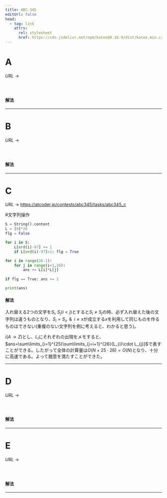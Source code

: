 ```yaml
---
title: ABC-345
editUrl: false
head:
  - tag: link
    attrs:
      rel: stylesheet
      href: https://cdn.jsdelivr.net/npm/katex@0.16.9/dist/katex.min.css
---
```


# A

$URL\:\to$

#

```python
```

#### 解法

***

# B

$URL\:\to$

#

```python
```

#### 解法

***

# C

$URL\:\to$ <https://atcoder.jp/contests/abc345/tasks/abc345_c>

\#文字列操作

```python
S = String().content
L = [0]*26
flg = False

for i in S:
	L[ord(i)-97] += 1
	if L[ord(i)-97]>1: flg = True

for i in range(26-1):
	for j in range(i+1,26):
		ans += L[i]*L[j]
		
if flg == True: ans += 1

print(ans)
```

#### 解法

入れ替える2つの文字を$S_{i},\;S_{j}(i \lt j)$とすると$S_{i} \ne S_{j}$の時、必ず入れ替えた後の文字列は違うものとなり、$S_{i}=S_{x}\;\;\&\;\;i \ne x$が成立する$x$を利用して同じものを作るものはできない(重複のない文字列を例に考えると、わかると思う)。

$i(A \to Z)$とし、$L_{i}$にそれぞれの出現をメモすると、$ans=\sum\limits_{i=1}^{25}\sum\limits_{j=i+1}^{26}{L_{i}\cdot L_{j}}$で表すことができる。したがって全体の計算量は$O(N+25\cdot 26)=Ο(N)$となり、十分に高速である。よって題意を満たすことができた。

***

# D

$URL\:\to$

#

```python
```

#### 解法

***

# E

$URL\:\to$

#

```python
```

#### 解法

***
